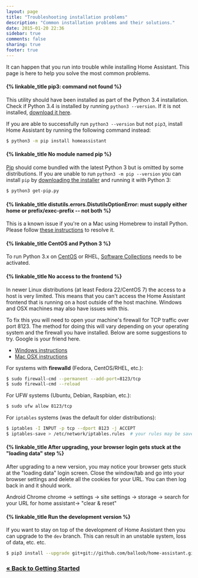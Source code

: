 ```yaml
---
layout: page
title: "Troubleshooting installation problems"
description: "Common installation problems and their solutions."
date: 2015-01-20 22:36
sidebar: true
comments: false
sharing: true
footer: true
---
```


It can happen that you run into trouble while installing Home Assistant. This page is here to help you solve the most common problems.


#### {% linkable_title pip3: command not found %}
This utility should have been installed as part of the Python 3.4 installation. Check if Python 3.4 is installed by running `python3 --version`. If it is not installed, [download it here](https://www.python.org/getit/).

If you are able to successfully run `python3 --version` but not `pip3`, install Home Assistant by running the following command instead:

```bash
$ python3 -m pip install homeassistant
```

#### {% linkable_title No module named pip %}
[Pip](https://pip.pypa.io/en/stable/) should come bundled with the latest Python 3 but is omitted by some distributions. If you are unable to run `python3 -m pip --version` you can install `pip` by [downloading the installer](https://bootstrap.pypa.io/get-pip.py) and running it with Python 3:

```bash
$ python3 get-pip.py
```

#### {% linkable_title distutils.errors.DistutilsOptionError: must supply either home or prefix/exec-prefix -- not both %}
This is a known issue if you're on a Mac using Homebrew to install Python. Please follow [these instructions](https://github.com/Homebrew/homebrew/blob/master/share/doc/homebrew/Homebrew-and-Python.md#note-on-pip-install---user) to resolve it.

#### {% linkable_title CentOS and Python 3 %}
To run Python 3.x on [CentOS](https://www.centos.org/) or RHEL, [Software Collections](https://www.softwarecollections.org/en/scls/rhscl/rh-python34/) needs to be activated.

#### {% linkable_title No access to the frontend %}
In newer Linux distributions (at least Fedora 22/CentOS 7) the access to a host is very limited. This means that you can't access the Home Assistant frontend that is running on a host outside of the host machine. Windows and OSX machines may also have issues with this.

To fix this you will need to open your machine's firewall for TCP traffic over port 8123. The method for doing this will vary depending on your operating system and the firewall you have installed. Below are some suggestions to try. Google is your friend here.

- [Windows instructions](http://windows.microsoft.com/en-us/windows/open-port-windows-firewall#1TC=windows-7)
- [Mac OSX instructions](https://support.apple.com/en-us/HT201642)

For systems with **firewalld** (Fedora, CentOS/RHEL, etc.):

```bash
$ sudo firewall-cmd --permanent --add-port=8123/tcp
$ sudo firewall-cmd --reload
```

For UFW systems (Ubuntu, Debian, Raspbian, etc.):

```bash
$ sudo ufw allow 8123/tcp
```

For `iptables` systems (was the default for older distributions):

```bash
$ iptables -I INPUT -p tcp --dport 8123 -j ACCEPT
$ iptables-save > /etc/network/iptables.rules  # your rules may be saved elsewhere
```

#### {% linkable_title After upgrading, your browser login gets stuck at the "loading data" step %}
After upgrading to a new version, you may notice your browser gets stuck at the "loading data" login screen. Close the window/tab and go into your browser settings and delete all the cookies for your URL. You can then log back in and it should work. 

Android Chrome 
chrome -> settings -> site settings -> storage -> search for your URL for home assistant-> "clear & reset"


#### {% linkable_title Run the development version %}
If you want to stay on top of the development of Home Assistant then you can upgrade to the `dev` branch. This can result in an unstable system, loss of data, etc. etc.

```bash
$ pip3 install --upgrade git+git://github.com/balloob/home-assistant.git@dev
```

### [&laquo; Back to Getting Started](/getting-started/)

